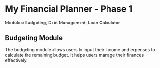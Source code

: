 # My Financial Planner - Phase 1

Modules: Budgeting, Debt Management, Loan Calculator

## Budgeting Module
The budgeting module allows users to input their income and expenses to calculate the remaining budget. It helps users manage their finances effectively.
